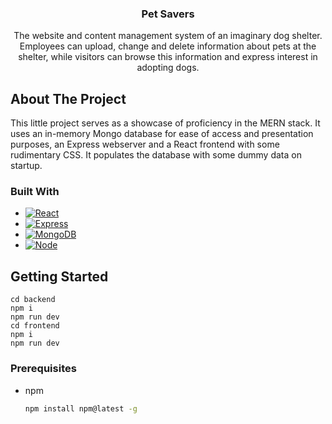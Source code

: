 <h3 align="center">Pet Savers</h3>

  <p align="center">
    The website and content management system of an imaginary dog shelter. Employees can upload, change and delete information about
    pets at the shelter, while visitors can browse this information and express interest in adopting dogs.
  </p>
</div>

## About The Project

This little project serves as a showcase of proficiency in the MERN stack. It uses an in-memory Mongo database for ease of access and
presentation purposes, an Express webserver and a React frontend with some rudimentary CSS. It populates the database with some dummy data
on startup.

### Built With

* [![React][React.js]][React-url]
* [![Express][Express.js]][Express-url]
* [![MongoDB][MongoDB]][Mongo-url]
* [![Node][Node.js]][Node-url]

## Getting Started

```
cd backend
npm i
npm run dev
cd frontend
npm i
npm run dev
```

### Prerequisites

* npm
  ```sh
  npm install npm@latest -g
  ```

<!-- MARKDOWN LINKS & IMAGES -->

[React.js]: https://img.shields.io/badge/React-20232A?style=for-the-badge&logo=react&logoColor=61DAFB
[React-url]: https://reactjs.org/
[Express.js]: https://img.shields.io/badge/Express.js-404D59?style=for-the-badge
[Express-url]: https://expressjs.com/
[MongoDB]: https://img.shields.io/badge/Express.js-404D59?style=for-the-badge
[Mongo-url]: https://www.mongodb.com/
[Node-url]: https://nodejs.org/en
[Node.js]: https://img.shields.io/badge/Node.js-43853D?style=for-the-badge&logo=node.js&logoColor=white